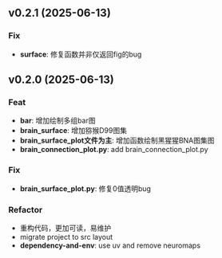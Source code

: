 ## v0.2.1 (2025-06-13)

### Fix

- **surface**: 修复函数并非仅返回fig的bug

## v0.2.0 (2025-06-13)

### Feat

- **bar**: 增加绘制多组bar图
- **brain_surface**: 增加猕猴D99图集
- **brain_surface_plot文件为主**: 增加函数绘制黑猩猩BNA图集图
- **brain_connection_plot.py**: add brain_connection_plot.py

### Fix

- **brain_surface_plot.py**: 修复0值透明bug

### Refactor

- 重构代码，更加可读，易维护
- migrate project to src layout
- **dependency-and-env**: use uv and remove neuromaps
